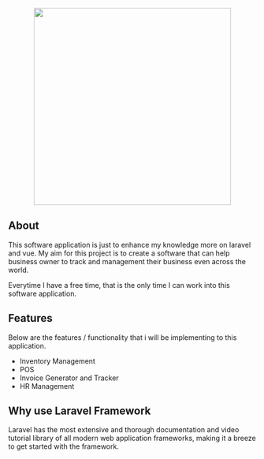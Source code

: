 <p align="center">
    <img src="{{ URL::asset('/images/icons/vts-logo.png') }}" width="400">
</p>

## About

This software application is just to enhance my knowledge more on laravel and vue. My aim for this project is to create a software that can help business owner to track and management their business even across the world.

Everytime I have a free time, that is the only time I can work into this software application.

## Features

Below are the features / functionality that i will be implementing to this application. 

- Inventory Management
- POS
- Invoice Generator and Tracker
- HR Management

## Why use Laravel Framework

Laravel has the most extensive and thorough documentation and video tutorial library of all modern web application frameworks, making it a breeze to get started with the framework.


